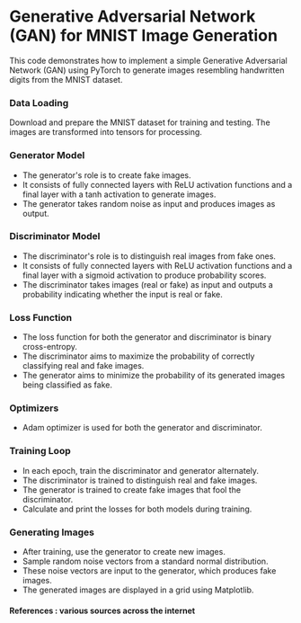 # Generative Adversarial Network (GAN) for MNIST Image Generation

This code demonstrates how to implement a simple Generative Adversarial Network (GAN) using PyTorch to generate images resembling handwritten digits from the MNIST dataset.

### Data Loading
Download and prepare the MNIST dataset for training and testing. The images are transformed into tensors for processing.

### Generator Model
- The generator's role is to create fake images.
- It consists of fully connected layers with ReLU activation functions and a final layer with a tanh activation to generate images.
- The generator takes random noise as input and produces images as output.

### Discriminator Model
- The discriminator's role is to distinguish real images from fake ones.
- It consists of fully connected layers with ReLU activation functions and a final layer with a sigmoid activation to produce probability scores.
- The discriminator takes images (real or fake) as input and outputs a probability indicating whether the input is real or fake.

### Loss Function
- The loss function for both the generator and discriminator is binary cross-entropy.
- The discriminator aims to maximize the probability of correctly classifying real and fake images.
- The generator aims to minimize the probability of its generated images being classified as fake.

### Optimizers
- Adam optimizer is used for both the generator and discriminator.

### Training Loop
- In each epoch, train the discriminator and generator alternately.
- The discriminator is trained to distinguish real and fake images.
- The generator is trained to create fake images that fool the discriminator.
- Calculate and print the losses for both models during training.

### Generating Images
- After training, use the generator to create new images.
- Sample random noise vectors from a standard normal distribution.
- These noise vectors are input to the generator, which produces fake images.
- The generated images are displayed in a grid using Matplotlib.

#### References : various sources across the internet
